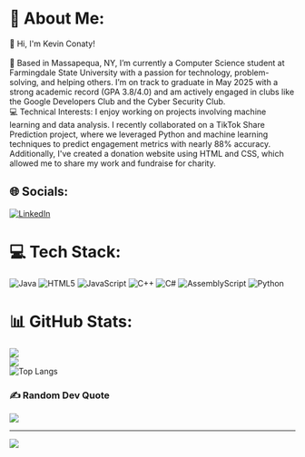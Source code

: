# 💫 About Me:
👋 Hi, I'm Kevin Conaty!<br><br>📍 Based in Massapequa, NY, I’m currently a Computer Science student at Farmingdale State University with a passion for technology, problem-solving, and helping others. I’m on track to graduate in May 2025 with a strong academic record (GPA 3.8/4.0) and am actively engaged in clubs like the Google Developers Club and the Cyber Security Club.<br>💻 Technical Interests: I enjoy working on projects involving machine learning and data analysis. I recently collaborated on a TikTok Share Prediction project, where we leveraged Python and machine learning techniques to predict engagement metrics with nearly 88% accuracy. Additionally, I've created a donation website using HTML and CSS, which allowed me to share my work and fundraise for charity.


## 🌐 Socials:
[![LinkedIn](https://img.shields.io/badge/LinkedIn-%230077B5.svg?logo=linkedin&logoColor=white)](https://linkedin.com/in/www.linkedin.com/in/kevin-conaty-) 

# 💻 Tech Stack:
![Java](https://img.shields.io/badge/java-%23ED8B00.svg?style=for-the-badge&logo=openjdk&logoColor=white) ![HTML5](https://img.shields.io/badge/html5-%23E34F26.svg?style=for-the-badge&logo=html5&logoColor=white) ![JavaScript](https://img.shields.io/badge/javascript-%23323330.svg?style=for-the-badge&logo=javascript&logoColor=%23F7DF1E) ![C++](https://img.shields.io/badge/c++-%2300599C.svg?style=for-the-badge&logo=c%2B%2B&logoColor=white) ![C#](https://img.shields.io/badge/c%23-%23239120.svg?style=for-the-badge&logo=csharp&logoColor=white) ![AssemblyScript](https://img.shields.io/badge/assembly%20script-%23000000.svg?style=for-the-badge&logo=assemblyscript&logoColor=white) ![Python](https://img.shields.io/badge/python-3670A0?style=for-the-badge&logo=python&logoColor=ffdd54)
# 📊 GitHub Stats:
![](https://github-readme-stats.vercel.app/api?username=kkconaty23&theme=dark&hide_border=false&include_all_commits=false&count_private=false)<br/>
![](https://github-readme-streak-stats.herokuapp.com/?user=kkconaty23&theme=dark&hide_border=false)<br/>
![Top Langs](https://github-readme-stats.vercel.app/api/top-langs/?username=kkconaty23&theme=dark&hide_border=false&include_all_commits=false&count_private=false&layout=compact&langs_count=10)


### ✍️ Random Dev Quote
![](https://quotes-github-readme.vercel.app/api?type=horizontal&theme=radical)

---
[![](https://visitcount.itsvg.in/api?id=kkconaty23&icon=0&color=1)](https://visitcount.itsvg.in)

<!-- Proudly created with GPRM ( https://gprm.itsvg.in ) -->



